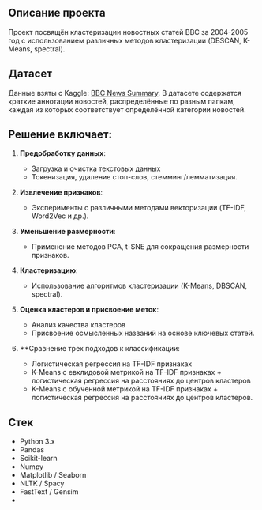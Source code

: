 ## Описание проекта
Проект посвящён кластеризации новостных статей BBC за 2004-2005 год с использованием различных методов кластеризации (DBSCAN, K-Means, spectral). 

## Датасет
Данные взяты с Kaggle: [BBC News Summary](https://www.kaggle.com/pariza/bbc-news-summary). В датасете содержатся краткие аннотации новостей, распределённые по разным папкам, каждая из которых соответствует определённой категории новостей.

## Решение включает:
1. **Предобработку данных**:  
   - Загрузка и очистка текстовых данных  
   - Токенизация, удаление стоп-слов, стемминг/лемматизация.  

2. **Извлечение признаков**:  
   - Эксперименты с различными методами векторизации (TF-IDF, Word2Vec и др.).  

3. **Уменьшение размерности**:  
   - Применение методов PCA, t-SNE для сокращения размерности признаков.  

4. **Кластеризацию**:  
   - Использование алгоритмов кластеризации (K-Means, DBSCAN, spectral).  

5. **Оценка кластеров и присвоение меток**:  
   - Анализ качества кластеров  
   - Присвоение осмысленных названий на основе ключевых статей.

6. **Сравнение трех подходов к классификации:
   - Логистическая регрессия на TF-IDF признаках
   - K-Means с евклидовой метрикой на TF-IDF признаках + логистическая регрессия на расстояниях до центров кластеров
   - K-Means с обученной метрикой на TF-IDF признаках + логистическая регрессия на расстояниях до центров кластеров.
  
## Стек
- Python 3.x  
- Pandas  
- Scikit-learn  
- Numpy  
- Matplotlib / Seaborn  
- NLTK / Spacy  
- FastText / Gensim
- 
